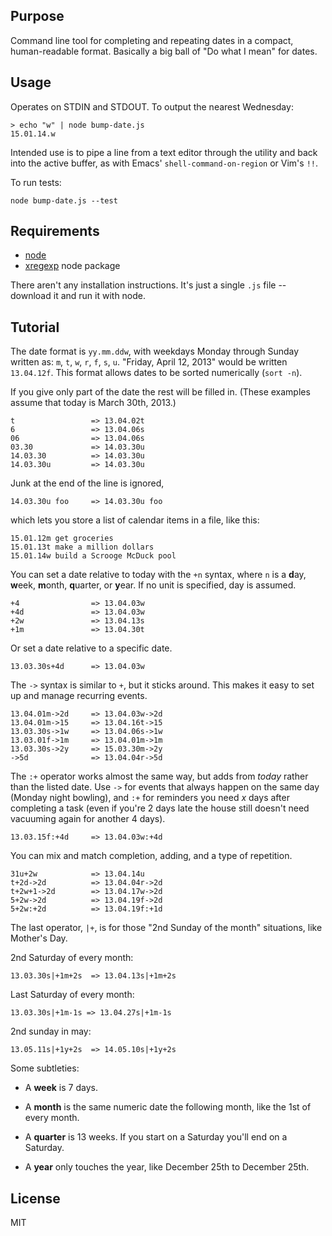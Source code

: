 ## Purpose

Command line tool for completing and repeating dates in a compact, human-readable format. Basically a big ball of "Do what I mean" for dates. 

## Usage

Operates on STDIN and STDOUT. To output the nearest Wednesday:

    > echo "w" | node bump-date.js
    15.01.14.w

Intended use is to pipe a line from a text editor through the utility
and back into the active buffer, as with Emacs' `shell-command-on-region` or Vim's `!!`.

To run tests:

    node bump-date.js --test

## Requirements

- [node](http://nodejs.org/)
- [xregexp](http://xregexp.com/) node package

There aren't any installation instructions. It's just a single `.js` file -- download it and run it with node.

## Tutorial

The date format is `yy.mm.ddw`, with weekdays Monday through Sunday written as: `m`, `t`, `w`, `r`, `f`, `s`, `u`. "Friday, April 12, 2013" would be written `13.04.12f`. This format allows dates to be sorted numerically (`sort -n`).

If you give only part of the date the rest will be filled in. (These examples assume that today is March 30th, 2013.)

    t                 => 13.04.02t
    6                 => 13.04.06s
    06                => 13.04.06s
    03.30             => 14.03.30u
    14.03.30          => 14.03.30u
    14.03.30u         => 14.03.30u

Junk at the end of the line is ignored, 

    14.03.30u foo     => 14.03.30u foo

which lets you store a list of calendar items in a file, like this:

    15.01.12m get groceries
    15.01.13t make a million dollars
    15.01.14w build a Scrooge McDuck pool

You can set a date relative to today with the `+n` syntax, where `n` is a **d**ay, **w**eek, **m**onth, **q**uarter, or **y**ear. If no unit is specified, day is assumed.

    +4                => 13.04.03w
    +4d               => 13.04.03w
    +2w               => 13.04.13s
    +1m               => 13.04.30t

Or set a date relative to a specific date.

    13.03.30s+4d      => 13.04.03w

The `->` syntax is similar to `+`, but it sticks around. This makes it easy to set up and manage recurring events.

    13.04.01m->2d     => 13.04.03w->2d
    13.04.01m->15     => 13.04.16t->15
    13.03.30s->1w     => 13.04.06s->1w
    13.03.01f->1m     => 13.04.01m->1m
    13.03.30s->2y     => 15.03.30m->2y
    ->5d              => 13.04.04r->5d

The `:+` operator works almost the same way, but adds from *today* rather than the listed date. Use `->` for events that always happen on the same day (Monday night bowling), and `:+` for reminders you need *x* days after completing a task (even if you're 2 days late the house still doesn't need vacuuming again for another 4 days).

    13.03.15f:+4d     => 13.04.03w:+4d

You can mix and match completion, adding, and a type of repetition.
     
    31u+2w            => 13.04.14u
    t+2d->2d          => 13.04.04r->2d
    t+2w+1->2d        => 13.04.17w->2d
    5+2w->2d          => 13.04.19f->2d
    5+2w:+2d          => 13.04.19f:+1d

The last operator, `|+`, is for those "2nd Sunday of the month" situations, like Mother's Day.

2nd Saturday of every month:

    13.03.30s|+1m+2s  => 13.04.13s|+1m+2s

Last Saturday of every month:

    13.03.30s|+1m-1s => 13.04.27s|+1m-1s 

2nd sunday in may:

    13.05.11s|+1y+2s  => 14.05.10s|+1y+2s

Some subtleties:

- A **week** is 7 days.

- A **month** is the same numeric date the following month, like the 1st of every month.

- A **quarter** is 13 weeks. If you start on a Saturday you'll end on a Saturday.

- A **year** only touches the year, like December 25th to December 25th.

## License 

MIT
